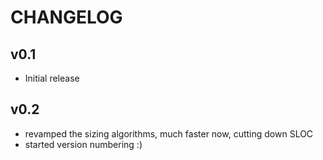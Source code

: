 CHANGELOG
=========

v0.1
----

+ Initial release

v0.2
----

+ revamped the sizing algorithms, much faster now, cutting down SLOC
+ started version numbering :)
